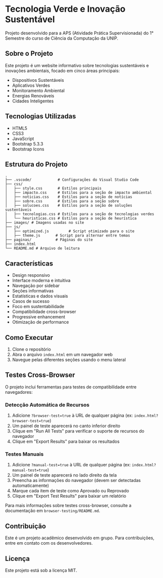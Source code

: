 # Tecnologia Verde e Inovação Sustentável

Projeto desenvolvido para a APS (Atividade Prática Supervisionada) do 1° Semestre do curso de Ciência da Computação da UNIP.

## Sobre o Projeto

Este projeto é um website informativo sobre tecnologias sustentáveis e inovações ambientais, focado em cinco áreas principais:

- Dispositivos Sustentáveis
- Aplicativos Verdes
- Monitoramento Ambiental
- Energias Renováveis
- Cidades Inteligentes

## Tecnologias Utilizadas

- HTML5
- CSS3
- JavaScript
- Bootstrap 5.3.3
- Bootstrap Icons

## Estrutura do Projeto

```
.
├── .vscode/            # Configurações do Visual Studio Code
├── css/
│   ├── style.css       # Estilos principais
│   ├── impacto.css     # Estilos para a seção de impacto ambiental
│   ├── noticias.css    # Estilos para a seção de notícias
│   ├── sobre.css       # Estilos para a seção sobre
│   ├── solucoes.css    # Estilos para a seção de soluções sustentáveis
│   ├── tecnologias.css # Estilos para a seção de tecnologias verdes
│   └── heuristicas.css # Estilos para a seção de heurística
├── images/ # Imagens usadas no site
├── js/
│   ├── optimized.js         # Script otimizado para o site
│   ├── theme.js       # Script para alternar entre temas
├── paginas/           # Páginas do site
├── index.html
└── README.md # Arquivo de leitura
```

## Características

- Design responsivo
- Interface moderna e intuitiva
- Navegação por sidebar
- Seções informativas
- Estatísticas e dados visuais
- Casos de sucesso
- Foco em sustentabilidade
- Compatibilidade cross-browser
- Progressive enhancement
- Otimização de performance

## Como Executar

1. Clone o repositório
2. Abra o arquivo `index.html` em um navegador web
3. Navegue pelas diferentes seções usando o menu lateral

## Testes Cross-Browser

O projeto inclui ferramentas para testes de compatibilidade entre navegadores:

### Detecção Automática de Recursos

1. Adicione `?browser-test=true` à URL de qualquer página (ex: `index.html?browser-test=true`)
2. Um painel de teste aparecerá no canto inferior direito
3. Clique em "Run All Tests" para verificar o suporte de recursos do navegador
4. Clique em "Export Results" para baixar os resultados

### Testes Manuais

1. Adicione `?manual-test=true` à URL de qualquer página (ex: `index.html?manual-test=true`)
2. Um painel de teste aparecerá no lado direito da tela
3. Preencha as informações do navegador (devem ser detectadas automaticamente)
4. Marque cada item de teste como Aprovado ou Reprovado
5. Clique em "Export Test Results" para baixar um relatório

Para mais informações sobre testes cross-browser, consulte a documentação em `browser-testing/README.md`.

## Contribuição

Este é um projeto acadêmico desenvolvido em grupo. Para contribuições, entre em contato com os desenvolvedores.

## Licença

Este projeto está sob a licença MIT.

